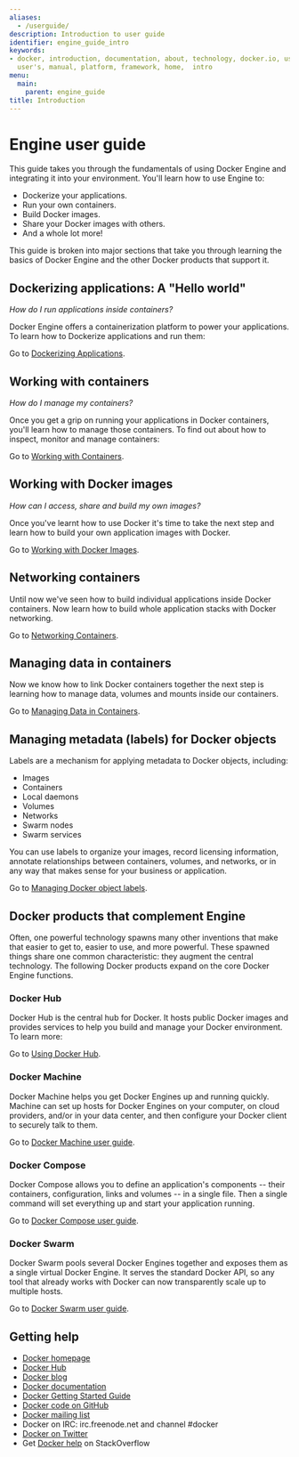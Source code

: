 ```yaml
---
aliases: 
  - /userguide/
description: Introduction to user guide
identifier: engine_guide_intro
keywords:
- docker, introduction, documentation, about, technology, docker.io, user, guide,
  user's, manual, platform, framework, home,  intro
menu:
  main:
    parent: engine_guide
title: Introduction
---
```


# Engine user guide

This guide takes you through the fundamentals of using Docker Engine and
integrating it into your environment. You'll learn how to use Engine to:

* Dockerize your applications.
* Run your own containers.
* Build Docker images.
* Share your Docker images with others.
* And a whole lot more!

This guide is broken into major sections that take you through learning the basics of Docker Engine and the other Docker products that support it.

## Dockerizing applications: A "Hello world"

*How do I run applications inside containers?*

Docker Engine offers a containerization platform to power your applications. To
learn how to Dockerize applications and run them:

Go to [Dockerizing Applications](../tutorials/dockerizing.md).


## Working with containers

*How do I manage my containers?*

Once you get a grip on running your applications in Docker containers, you'll learn how to manage those containers. To find out
about how to inspect, monitor and manage containers:

Go to [Working with Containers](../tutorials/usingdocker.md).

## Working with Docker images

*How can I access, share and build my own images?*

Once you've learnt how to use Docker it's time to take the next step and
learn how to build your own application images with Docker.

Go to [Working with Docker Images](../tutorials/dockerimages.md).

## Networking containers

Until now we've seen how to build individual applications inside Docker
containers. Now learn how to build whole application stacks with Docker
networking.

Go to [Networking Containers](../tutorials/networkingcontainers.md).

## Managing data in containers

Now we know how to link Docker containers together the next step is
learning how to manage data, volumes and mounts inside our containers.

Go to [Managing Data in Containers](../tutorials/dockervolumes.md).

## Managing metadata (labels) for Docker objects

Labels are a mechanism for applying metadata to Docker objects, including:

- Images
- Containers
- Local daemons
- Volumes
- Networks
- Swarm nodes
- Swarm services


You can use labels to organize your images, record licensing information, annotate
relationships between containers, volumes, and networks, or in any way that makes
sense for your business or application.

Go to [Managing Docker object labels](labels-custom-metadata.md).

## Docker products that complement Engine

Often, one powerful technology spawns many other inventions that make that easier to get to, easier to use, and more powerful.  These spawned things share one common characteristic: they augment the central technology. The following Docker products expand on the core Docker Engine functions.

### Docker Hub

Docker Hub is the central hub for Docker. It hosts public Docker images
and provides services to help you build and manage your Docker
environment. To learn more:

Go to [Using Docker Hub](https://docs.docker.com/docker-hub/).

### Docker Machine

Docker Machine helps you get Docker Engines up and running quickly. Machine
can set up hosts for Docker Engines on your computer, on cloud providers,
and/or in your data center, and then configure your Docker client to securely
talk to them.

Go to [Docker Machine user guide](https://docs.docker.com/machine/).

### Docker Compose

Docker Compose allows you to define an application's components -- their containers,
configuration, links and volumes -- in a single file. Then a single command
will set everything up and start your application running.

Go to [Docker Compose user guide](https://docs.docker.com/compose/).


### Docker Swarm

Docker Swarm pools several Docker Engines together and exposes them as a single
virtual Docker Engine. It serves the standard Docker API, so any tool that already
works with Docker can now transparently scale up to multiple hosts.

Go to [Docker Swarm user guide](https://docs.docker.com/swarm/).

## Getting help

* [Docker homepage](https://www.docker.com/)
* [Docker Hub](https://hub.docker.com)
* [Docker blog](https://blog.docker.com/)
* [Docker documentation](https://docs.docker.com/)
* [Docker Getting Started Guide](../getstarted/index.md)
* [Docker code on GitHub](https://github.com/docker/docker)
* [Docker mailing
  list](https://groups.google.com/forum/#!forum/docker-user)
* Docker on IRC: irc.freenode.net and channel #docker
* [Docker on Twitter](https://twitter.com/docker)
* Get [Docker help](https://stackoverflow.com/search?q=docker) on
  StackOverflow
